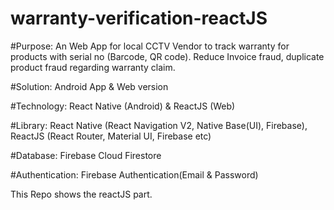 # warranty-verification-reactJS

#Purpose: An Web App for local CCTV Vendor to track warranty for products with serial no (Barcode, QR code). Reduce Invoice fraud, duplicate product fraud regarding warranty claim.

#Solution: Android App & Web version

#Technology: React Native (Android) & ReactJS (Web)

#Library: React Native (React Navigation V2, Native Base(UI), Firebase), ReactJS (React Router, Material UI, Firebase etc)

#Database: Firebase Cloud Firestore

#Authentication: Firebase Authentication(Email & Password)

This Repo shows the reactJS part.
